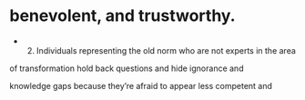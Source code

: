 # benevolent, and trustworthy.

- 2. Individuals representing the old norm who are not experts in the area

of transformation hold back questions and hide ignorance and

knowledge gaps because they’re afraid to appear less competent and